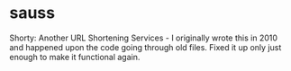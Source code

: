 # sauss
Shorty: Another URL Shortening Services - I originally wrote this in 2010 and happened upon the code going through old files.  Fixed it up only just enough to make it functional again.
